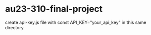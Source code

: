 # au23-310-final-project
 
create api-key.js file with const API_KEY="your_api_key" in this same directory